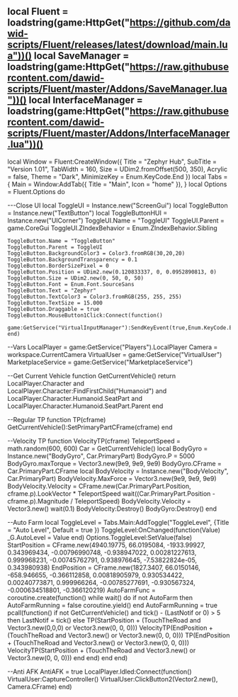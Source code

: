 local Fluent = loadstring(game:HttpGet("https://github.com/dawid-scripts/Fluent/releases/latest/download/main.lua"))()
local SaveManager = loadstring(game:HttpGet("https://raw.githubusercontent.com/dawid-scripts/Fluent/master/Addons/SaveManager.lua"))()
local InterfaceManager = loadstring(game:HttpGet("https://raw.githubusercontent.com/dawid-scripts/Fluent/master/Addons/InterfaceManager.lua"))()
----------------------------------------------------------------------------------------------------------------------------------------------
local Window = Fluent:CreateWindow({
    Title = "Zephyr Hub",
    SubTitle = "Version 1.01",
    TabWidth = 160,
    Size = UDim2.fromOffset(500, 350),
    Acrylic = false,
    Theme = "Dark",
    MinimizeKey = Enum.KeyCode.End
})
local Tabs = {
    Main = Window:AddTab({ Title = "Main", Icon = "home" }),
}
local Options = Fluent.Options
do

---Close UI
    local ToggleUI = Instance.new("ScreenGui")
    local ToggleButton = Instance.new("TextButton")
    local ToggleButtonHUI = Instance.new("UICorner")
    ToggleUI.Name = "ToggleUI"
    ToggleUI.Parent = game.CoreGui
    ToggleUI.ZIndexBehavior = Enum.ZIndexBehavior.Sibling
    
    ToggleButton.Name = "ToggleButton"
    ToggleButton.Parent = ToggleUI
    ToggleButton.BackgroundColor3 = Color3.fromRGB(30,20,20)
    ToggleButton.BackgroundTransparency = 0.1
    ToggleButton.BorderSizePixel = 0
    ToggleButton.Position = UDim2.new(0.120833337, 0, 0.0952890813, 0)
    ToggleButton.Size = UDim2.new(0, 50, 0, 50)
    ToggleButton.Font = Enum.Font.SourceSans
    ToggleButton.Text = "Zephyr"
    ToggleButton.TextColor3 = Color3.fromRGB(255, 255, 255)
    ToggleButton.TextSize = 15.000
    ToggleButton.Draggable = true
    ToggleButton.MouseButton1Click:Connect(function()
        game:GetService("VirtualInputManager"):SendKeyEvent(true,Enum.KeyCode.End,false,game)
    end)
 
 --Vars
 LocalPlayer = game:GetService("Players").LocalPlayer
 Camera = workspace.CurrentCamera
 VirtualUser = game:GetService("VirtualUser")
 MarketplaceService = game:GetService("MarketplaceService")
 
 --Get Current Vehicle
 function GetCurrentVehicle()
     return LocalPlayer.Character and LocalPlayer.Character:FindFirstChild("Humanoid") and LocalPlayer.Character.Humanoid.SeatPart and LocalPlayer.Character.Humanoid.SeatPart.Parent
 end
 
 --Regular TP
 function TP(cframe)
     GetCurrentVehicle():SetPrimaryPartCFrame(cframe)
 end
 
 --Velocity TP
 function VelocityTP(cframe)
     TeleportSpeed = math.random(600, 600)
     Car = GetCurrentVehicle()
     local BodyGyro = Instance.new("BodyGyro", Car.PrimaryPart)
     BodyGyro.P = 5000
     BodyGyro.maxTorque = Vector3.new(9e9, 9e9, 9e9)
     BodyGyro.CFrame = Car.PrimaryPart.CFrame
     local BodyVelocity = Instance.new("BodyVelocity", Car.PrimaryPart)
     BodyVelocity.MaxForce = Vector3.new(9e9, 9e9, 9e9)
     BodyVelocity.Velocity = CFrame.new(Car.PrimaryPart.Position, cframe.p).LookVector * TeleportSpeed
     wait((Car.PrimaryPart.Position - cframe.p).Magnitude / TeleportSpeed)
     BodyVelocity.Velocity = Vector3.new()
     wait(0.1)
     BodyVelocity:Destroy()
     BodyGyro:Destroy()
 end
 
 --Auto Farm
 local ToggleLevel = Tabs.Main:AddToggle("ToggleLevel", {Title = "Auto Level", Default = true })
 ToggleLevel:OnChanged(function(Value)
     _G.AutoLevel = Value
 end)
 Options.ToggleLevel:SetValue(false)
 StartPosition = CFrame.new(4940.19775, 66.0195084, -1933.99927, 0.343969434, -0.00796990748, -0.938947022, 0.00281227613, 0.999968231, -0.00745762791, 0.938976645, -7.53822824e-05, 0.343980938)
 EndPosition = CFrame.new(1827.3407, 66.0150146, -658.946655, -0.366112858, 0.00818905979, 0.930534422, 0.00240773871, 0.999966264, -0.00785277691, -0.930567324, -0.000634518801, -0.366120219)
 AutoFarmFunc = coroutine.create(function()
     while wait() do
         if not AutoFarm then
             AutoFarmRunning = false
             coroutine.yield()
         end
         AutoFarmRunning = true
         pcall(function()
             if not GetCurrentVehicle() and tick() - (LastNotif or 0) > 5 then
                 LastNotif = tick()
             else
                 TP(StartPosition + (TouchTheRoad and Vector3.new(0,0,0) or Vector3.new(0, 0, 0)))
                 VelocityTP(EndPosition + (TouchTheRoad and Vector3.new() or Vector3.new(0, 0, 0)))
                 TP(EndPosition + (TouchTheRoad and Vector3.new() or Vector3.new(0, 0, 0)))
                 VelocityTP(StartPosition + (TouchTheRoad and Vector3.new() or Vector3.new(0, 0, 0)))
             end
         end)
     end
 end)
 
 --Anti AFK
 AntiAFK = true
 LocalPlayer.Idled:Connect(function()
     VirtualUser:CaptureController()
     VirtualUser:ClickButton2(Vector2.new(), Camera.CFrame)
 end)
